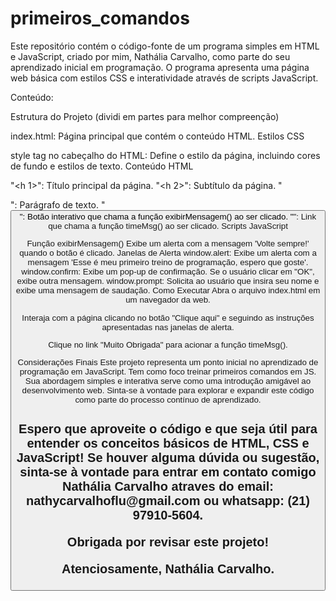 # primeiros_comandos

Este repositório contém o código-fonte de um programa simples em HTML e JavaScript, criado por mim, Nathália Carvalho, como parte do seu aprendizado inicial em programação. O programa apresenta uma página web básica com estilos CSS e interatividade através de scripts JavaScript.

Conteúdo:

Estrutura do Projeto (dividi em partes para melhor compreenção)

index.html: Página principal que contém o conteúdo HTML.
Estilos CSS

style tag no cabeçalho do HTML: Define o estilo da página, incluindo cores de fundo e estilos de texto.
Conteúdo HTML

"<h 1>": Título principal da página.
"<h 2>": Subtítulo da página.
"<p >": Parágrafo de texto.
"<button >": Botão interativo que chama a função exibirMensagem() ao ser clicado.
"<a >": Link que chama a função timeMsg() ao ser clicado.
Scripts JavaScript

Função exibirMensagem()
Exibe um alerta com a mensagem 'Volte sempre!' quando o botão é clicado.
Janelas de Alerta
window.alert: Exibe um alerta com a mensagem 'Esse é meu primeiro treino de programação, espero que goste'.
window.confirm: Exibe um pop-up de confirmação. Se o usuário clicar em "OK", exibe outra mensagem.
window.prompt: Solicita ao usuário que insira seu nome e exibe uma mensagem de saudação.
Como Executar
Abra o arquivo index.html em um navegador da web.

Interaja com a página clicando no botão "Clique aqui" e seguindo as instruções apresentadas nas janelas de alerta.

Clique no link "Muito Obrigada" para acionar a função timeMsg().

Considerações Finais
Este projeto representa um ponto inicial no aprendizado de programação em JavaScript. Tem como foco treinar primeiros comandos em JS. Sua abordagem simples e interativa serve como uma introdução amigável ao desenvolvimento web. Sinta-se à vontade para explorar e expandir este código como parte do processo contínuo de aprendizado.

<h2>Espero que aproveite o código e que seja útil para entender os conceitos básicos de HTML, CSS e JavaScript! Se houver alguma dúvida ou sugestão, sinta-se à vontade para entrar em contato comigo Nathália Carvalho atraves do email: nathycarvalhoflu@gmail.com ou whatsapp: (21) 97910-5604.

Obrigada por revisar este projeto!

Atenciosamente,
Nathália Carvalho.
